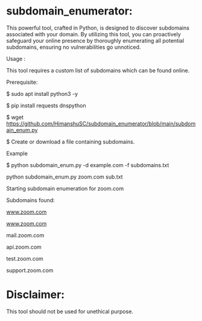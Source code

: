 # subdomain_enumerator:

This powerful tool, crafted in Python, is designed to discover subdomains associated with your domain. By utilizing this tool, you can proactively safeguard your online presence by thoroughly enumerating all potential subdomains, ensuring no vulnerabilities go unnoticed.


Usage :

This tool requires a custom list of subdomains which can be found online.

Prerequisite:

$ sudo apt install python3 -y 

$ pip install requests dnspython

$ wget https://github.com/HimanshuSC/subdomain_enumerator/blob/main/subdomain_enum.py

$ Create or download a file containing subdomains.

Example 

$ python subdomain_enum.py -d example.com -f subdomains.txt


python subdomain_enum.py zoom.com sub.txt

Starting subdomain enumeration for zoom.com


Subdomains found:

www.zoom.com

www.zoom.com

mail.zoom.com

api.zoom.com

test.zoom.com

support.zoom.com


# Disclaimer:

This tool should not be used for unethical purpose.
